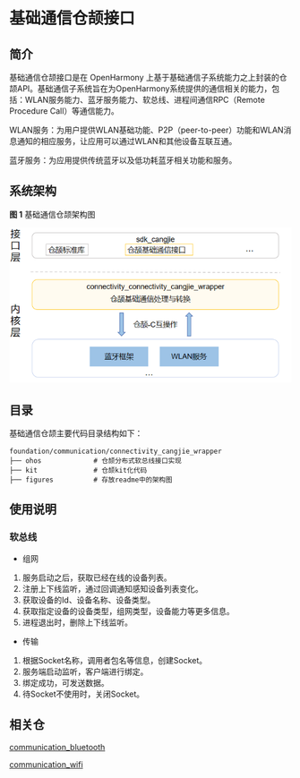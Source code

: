 # 基础通信仓颉接口

## 简介

基础通信仓颉接口是在 OpenHarmony 上基于基础通信子系统能力之上封装的仓颉API。基础通信子系统旨在为OpenHarmony系统提供的通信相关的能力，包括：WLAN服务能力、蓝牙服务能力、软总线、进程间通信RPC（Remote Procedure Call）等通信能力。

WLAN服务：为用户提供WLAN基础功能、P2P（peer-to-peer）功能和WLAN消息通知的相应服务，让应用可以通过WLAN和其他设备互联互通。

蓝牙服务：为应用提供传统蓝牙以及低功耗蓝牙相关功能和服务。

## 系统架构

**图 1**  基础通信仓颉架构图


![](figures/connectivity_cangjie_wrapper_architecture.png)

## 目录

基础通信仓颉主要代码目录结构如下：

```
foundation/communication/connectivity_cangjie_wrapper
├── ohos             # 仓颉分布式软总线接口实现
├── kit              # 仓颉kit化代码
├── figures          # 存放readme中的架构图
```

## 使用说明

### 软总线

-   组网

1.  服务启动之后，获取已经在线的设备列表。
2.  注册上下线监听，通过回调通知感知设备列表变化。
3.  获取设备的Id、设备名称、设备类型。
4.  获取指定设备的设备类型，组网类型，设备能力等更多信息。
5.  进程退出时，删除上下线监听。

-   传输

1.  根据Socket名称，调用者包名等信息，创建Socket。
2.  服务端启动监听，客户端进行绑定。
3.  绑定成功，可发送数据。
4.  待Socket不使用时，关闭Socket。

## 相关仓

[communication\_bluetooth](https://gitee.com/openharmony/communication_bluetooth/blob/master/README_zh.md)

[communication\_wifi](https://gitee.com/openharmony/communication_wifi/blob/master/README_zh.md)
